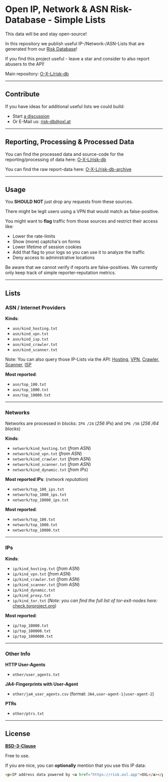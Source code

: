 # Open IP, Network & ASN Risk-Database - Simple Lists

This data will be and stay open-source!

In this repository we publish useful IP-/Network-/ASN-Lists that are generated from our [Risk Database](https://github.com/O-X-L/risk-db)!

If you find this project useful - leave a star and consider to also report abusers to the API!

Main repository: [O-X-L/risk-db](https://github.com/O-X-L/risk-db)

----

## Contribute

If you have ideas for additional useful lists we could build:

* Start [a discussion](https://github.com/O-X-L/risk-db-lists/discussions)
* Or E-Mail us: [risk-db@oxl.at](mailto:risk-db@oxl.at)

----

## Reporting, Processing & Processed Data

You can find the processed data and source-code for the reporting/processing of data here: [O-X-L/risk-db](https://github.com/O-X-L/risk-db)

You can find the raw report-data here: [O-X-L/risk-db-archive](https://github.com/O-X-L/risk-db-archive)

----

## Usage

You **SHOULD NOT** just drop any requests from these sources.

There might be legit users using a VPN that would match as false-positive.

You might want to **flag** traffic from those sources and restrict their access like:

* Lower the rate-limits
* Show (more) captcha's on forms
* Lower lifetime of session cookies
* Add that flag to your logs so you can use it to analyze the traffic
* Deny access to administrative locations

Be aware that we cannot verify if reports are false-positives. We currently only keep track of simple reporter-reputation metrics.

----

## Lists

### ASN / Internet Providers

**Kinds**:
* `asn/kind_hosting.txt`
* `asn/kind_vpn.txt`
* `asn/kind_isp.txt`
* `asn/kind_crawler.txt`
* `asn/kind_scanner.txt`

Note: You can also query those IP-Lists via the API: [Hosting](https://risk.oxl.app/api/list/asn/hosting), [VPN](https://risk.oxl.app/api/list/asn/vpn), [Crawler](https://risk.oxl.app/api/list/asn/crawler), [Scanner](https://risk.oxl.app/api/list/asn/scanner), [ISP](https://risk.oxl.app/api/list/asn/isp)

**Most reported**:
* `asn/top_100.txt`
* `asn/top_1000.txt`
* `asn/top_10000.txt`

----

### Networks

Networks are processed in blocks: `IP4 /24` (*256 IPs*) and `IP6 /56` (*256 /64 blocks*)

**Kinds**:
* `network/kind_hosting.txt` (*from ASN*)
* `network/kind_vpn.txt` (*from ASN*)
* `network/kind_crawler.txt` (*from ASN*)
* `network/kind_scanner.txt` (*from ASN*)
* `network/kind_dynamic.txt` (*from IPs*)

**Most reported IPs**: (*network reputation*)
* `network/top_100_ips.txt`
* `network/top_1000_ips.txt`
* `network/top_10000_ips.txt`

**Most reported**:
* `network/top_100.txt`
* `network/top_1000.txt`
* `network/top_10000.txt`

----

### IPs

**Kinds**:
* `ip/kind_hosting.txt` (*from ASN*)
* `ip/kind_vpn.txt` (*from ASN*)
* `ip/kind_crawler.txt` (*from ASN*)
* `ip/kind_scanner.txt` (*from ASN*)
* `ip/kind_dynamic.txt`
* `ip/kind_proxy.txt`
* `ip/kind_tor.txt` (*Note: you can find the full list of tor-exit-nodes here:* [check.torproject.org](https://check.torproject.org/torbulkexitlist))

**Most reported**:
* `ip/top_10000.txt`
* `ip/top_100000.txt`
* `ip/top_1000000.txt`

----

### Other Info

**HTTP User-Agents**
* `other/user_agents.txt`

**JA4-Fingerprints with User-Agent**
* `other/ja4_user_agents.csv`  (format: `JA4,user-agent-1|user-agent-2`)

**PTRs**
* `other/ptrs.txt`


----

## License

**[BSD-3-Clause](https://opensource.org/license/bsd-3-clause)**

Free to use.

If you are nice, you can **optionally** mention that you use this IP data:

```html
<p>IP address data powered by <a href="https://risk.oxl.app">OXL</a></p>
```
